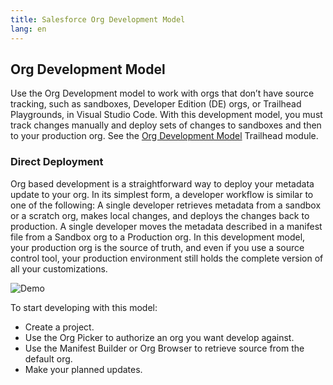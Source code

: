 ```yaml
---
title: Salesforce Org Development Model
lang: en
---
```


## Org Development Model

Use the Org Development model to work with orgs that don’t have source tracking, such as sandboxes, Developer Edition (DE) orgs, or Trailhead Playgrounds, in Visual Studio Code. With this development model, you must track changes manually and deploy sets of changes to sandboxes and then to your production org. See the [Org Development Model](https://trailhead.salesforce.com/content/learn/modules/org-development-model) Trailhead module.

### Direct Deployment

Org based development is a straightforward way to deploy your metadata update to your org. In its simplest form, a developer workflow is similar to one of the following:
A single developer retrieves metadata from a sandbox or a scratch org, makes local changes, and deploys the changes back to production.
A single developer moves the metadata described in a manifest file from a Sandbox org to a Production org.
In this development model, your production org is the source of truth, and even if you use a source control tool, your production environment still holds the complete version of all your customizations.


![Demo](./images/changeset-demo.gif)

To start developing with this model:

- Create a project.
- Use the Org Picker to authorize an org you want develop against.
- Use the Manifest Builder or Org Browser to retrieve source from the default org.
- Make your planned updates.




